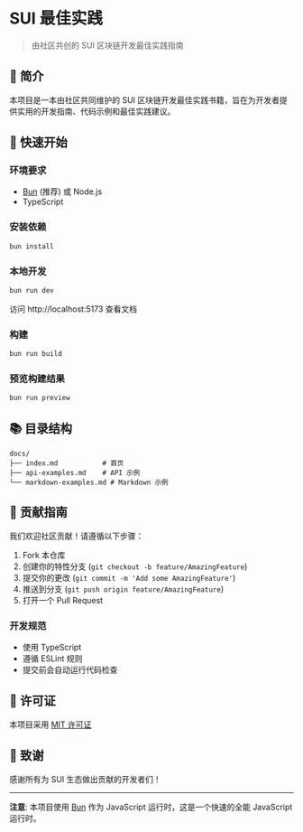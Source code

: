 # SUI 最佳实践

> 由社区共创的 SUI 区块链开发最佳实践指南

## 📖 简介

本项目是一本由社区共同维护的 SUI 区块链开发最佳实践书籍，旨在为开发者提供实用的开发指南、代码示例和最佳实践建议。

## 🚀 快速开始

### 环境要求

- [Bun](https://bun.com) (推荐) 或 Node.js
- TypeScript

### 安装依赖

```bash
bun install
```

### 本地开发

```bash
bun run dev
```

访问 http://localhost:5173 查看文档

### 构建

```bash
bun run build
```

### 预览构建结果

```bash
bun run preview
```

## 📚 目录结构

```
docs/
├── index.md           # 首页
├── api-examples.md    # API 示例
└── markdown-examples.md # Markdown 示例
```

## 🤝 贡献指南

我们欢迎社区贡献！请遵循以下步骤：

1. Fork 本仓库
2. 创建你的特性分支 (`git checkout -b feature/AmazingFeature`)
3. 提交你的更改 (`git commit -m 'Add some AmazingFeature'`)
4. 推送到分支 (`git push origin feature/AmazingFeature`)
5. 打开一个 Pull Request

### 开发规范

- 使用 TypeScript
- 遵循 ESLint 规则
- 提交前会自动运行代码检查

## 📝 许可证

本项目采用 [MIT 许可证](LICENSE)

## 🙏 致谢

感谢所有为 SUI 生态做出贡献的开发者们！

---

**注意**: 本项目使用 [Bun](https://bun.com) 作为 JavaScript 运行时，这是一个快速的全能 JavaScript 运行时。
